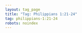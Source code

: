 ```yaml
---
layout: tag_page
title: "Tag: Philippians 1:21-24"
tag: philippians-1:21-24
robots: noindex
---
```

